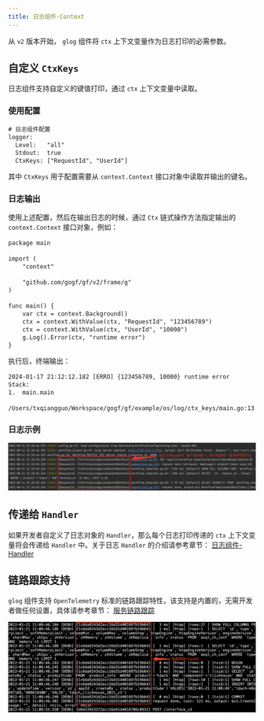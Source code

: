 ```yaml
---
title: 日志组件-Context
---
```


从 `v2` 版本开始， `glog` 组件将 `ctx` 上下文变量作为日志打印的必需参数。

## 自定义 `CtxKeys`

日志组件支持自定义的键值打印，通过 `ctx` 上下文变量中读取。

### 使用配置

```
# 日志组件配置
logger:
  Level:   "all"
  Stdout:  true
  CtxKeys: ["RequestId", "UserId"]
```

其中 `CtxKeys` 用于配置需要从 `context.Context` 接口对象中读取并输出的键名。

### 日志输出

使用上述配置，然后在输出日志的时候，通过 `Ctx` 链式操作方法指定输出的 `context.Context` 接口对象，例如：

```
package main

import (
	"context"

	"github.com/gogf/gf/v2/frame/g"
)

func main() {
	var ctx = context.Background()
	ctx = context.WithValue(ctx, "RequestId", "123456789")
	ctx = context.WithValue(ctx, "UserId", "10000")
	g.Log().Error(ctx, "runtime error")
}
```

执行后，终端输出：

```
2024-01-17 21:12:12.182 [ERRO] {123456789, 10000} runtime error
Stack:
1.  main.main
    /Users/txqiangguo/Workspace/gogf/gf/example/os/log/ctx_keys/main.go:13

```

### 日志示例

![](/markdown/d9b17863576dca859b0b13b98041130e.png)

## 传递给 `Handler`

如果开发者自定义了日志对象的 `Handler`，那么每个日志打印传递的 `ctx` 上下文变量将会传递给 `Handler` 中。关于日志 `Handler` 的介绍请参考章节： [日志组件-Handler](/docs/核心组件/日志组件/日志组件-Handler)

## 链路跟踪支持

`glog` 组件支持 `OpenTelemetry` 标准的链路跟踪特性，该支持是内置的，无需开发者做任何设置，具体请参考章节： [服务链路跟踪](/docs/微服务开发/服务链路跟踪)

![](/markdown/a6ade54c58ba067b6be203a6e17b15e5.png)
